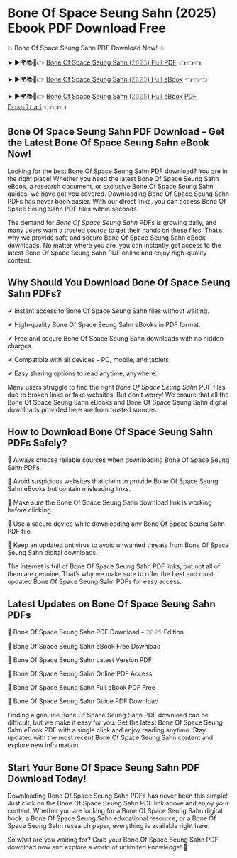 # Bone Of Space Seung Sahn (2025) Ebook PDF Download Free

💥 Bone Of Space Seung Sahn PDF Download Now! 💥

➤ ►🌍📚📱👉 [Bone Of Space Seung Sahn (𝟸𝟶𝟸𝟻) F𝚞ll PDF](https://getpdf.xyz/bone-of-space-seung-sahn) 👈👈👈


➤ ►🌍📚📱👉 [Bone Of Space Seung Sahn (𝟸𝟶𝟸𝟻) F𝚞ll eBook](https://getpdf.xyz/bone-of-space-seung-sahn) 👈👈👈


➤ ►🌍📚📱👉 [Bone Of Space Seung Sahn (𝟸𝟶𝟸𝟻) F𝚞ll eBook PDF D𝚘𝚠𝚗𝚕𝚘a𝚍](https://getpdf.xyz/bone-of-space-seung-sahn) 👈👈👈


## Bone Of Space Seung Sahn PDF Download – Get the Latest Bone Of Space Seung Sahn eBook Now!

Looking for the best Bone Of Space Seung Sahn PDF download? You are in the right place! Whether you need the latest Bone Of Space Seung Sahn eBook, a research document, or exclusive Bone Of Space Seung Sahn guides, we have got you covered. Downloading Bone Of Space Seung Sahn PDFs has never been easier. With our direct links, you can access Bone Of Space Seung Sahn PDF files within seconds.

The demand for *Bone Of Space Seung Sahn* PDFs is growing daily, and many users want a trusted source to get their hands on these files. That’s why we provide safe and secure Bone Of Space Seung Sahn eBook downloads. No matter where you are, you can instantly get access to the latest Bone Of Space Seung Sahn PDF online and enjoy high-quality content.

## Why Should You Download Bone Of Space Seung Sahn PDFs?

✔ Instant access to Bone Of Space Seung Sahn files without waiting.

✔ High-quality Bone Of Space Seung Sahn eBooks in PDF format.

✔ Free and secure Bone Of Space Seung Sahn downloads with no hidden charges.

✔ Compatible with all devices – PC, mobile, and tablets.

✔ Easy sharing options to read anytime, anywhere.

Many users struggle to find the right *Bone Of Space Seung Sahn* PDF files due to broken links or fake websites. But don’t worry! We ensure that all the Bone Of Space Seung Sahn eBooks and Bone Of Space Seung Sahn digital downloads provided here are from trusted sources.

## How to Download Bone Of Space Seung Sahn PDFs Safely?

📌 Always choose reliable sources when downloading Bone Of Space Seung Sahn PDFs.

📌 Avoid suspicious websites that claim to provide Bone Of Space Seung Sahn eBooks but contain misleading links.

📌 Make sure the Bone Of Space Seung Sahn download link is working before clicking.

📌 Use a secure device while downloading any Bone Of Space Seung Sahn PDF file.

📌 Keep an updated antivirus to avoid unwanted threats from Bone Of Space Seung Sahn digital downloads.

The internet is full of Bone Of Space Seung Sahn PDF links, but not all of them are genuine. That’s why we make sure to offer the best and most updated Bone Of Space Seung Sahn PDFs for easy access.

## Latest Updates on Bone Of Space Seung Sahn PDFs

🔹 Bone Of Space Seung Sahn PDF Download – 𝟸𝟶𝟸𝟻 Edition

🔹 Bone Of Space Seung Sahn eBook Free Download

🔹 Bone Of Space Seung Sahn Latest Version PDF

🔹 Bone Of Space Seung Sahn Online PDF Access

🔹 Bone Of Space Seung Sahn Full eBook PDF Free

🔹 Bone Of Space Seung Sahn Guide PDF Download

Finding a genuine Bone Of Space Seung Sahn PDF download can be difficult, but we make it easy for you. Get the latest Bone Of Space Seung Sahn eBook PDF with a single click and enjoy reading anytime. Stay updated with the most recent Bone Of Space Seung Sahn content and explore new information.

## Start Your Bone Of Space Seung Sahn PDF Download Today!

Downloading Bone Of Space Seung Sahn PDFs has never been this simple! Just click on the Bone Of Space Seung Sahn PDF link above and enjoy your content. Whether you are looking for a Bone Of Space Seung Sahn digital book, a Bone Of Space Seung Sahn educational resource, or a Bone Of Space Seung Sahn research paper, everything is available right here.

So what are you waiting for? Grab your Bone Of Space Seung Sahn PDF download now and explore a world of unlimited knowledge! 🚀